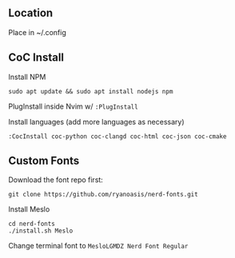 ## Location
Place in ~/.config

## CoC Install
Install NPM
```
sudo apt update && sudo apt install nodejs npm
```

PlugInstall inside Nvim w/ `:PlugInstall`

Install languages (add more languages as necessary)
```
:CocInstall coc-python coc-clangd coc-html coc-json coc-cmake
```

## Custom Fonts
Download the font repo first:
```
git clone https://github.com/ryanoasis/nerd-fonts.git
```

Install Meslo
```
cd nerd-fonts
./install.sh Meslo
```

Change terminal font to `MesloLGMDZ Nerd Font Regular`
